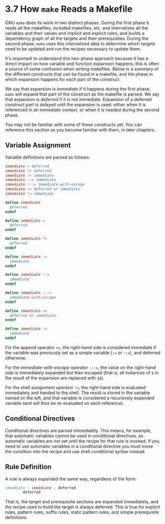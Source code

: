 # 3.7 How `make` Reads a Makefile

GNU `make` does its work in two distinct phases.
During the first phase it reads all the makefiles, included makefiles, etc. and internalizes all the variables and their values and implicit and explicit rules, and builds a dependency graph of all the targets and their prerequisites.
During the second phase, `make` uses this internalized data to determine which targets need to be updated and run the recipes necessary to update them.

It's important to understand this two-phase approach because it has a direct impact on how variable and function expansion happens;
this is often a source of some confusion when writing makefiles.
Below is a summary of the different constructs that can be found in a makefile, and the phase in which expansion happens for each part of the construct.

We say that expansion is _immediate_ if it happens during the first phase: `make` will expand that part of the construct as the makefile is parsed.
We say that expansion is _deferred_ if it is not immediate.
Expansion of a deferred construct part is delayed until the expansion is used: either when it is referenced in an immediate context, or when it is needed during the second phase.

You may not be familiar with some of these constructs yet.
You can reference this section as you become familiar with them, in later chapters.

## Variable Assignment

Variable definitions are parsed as follows:

```makefile
immediate = deferred
immediate ?= deferred
immediate := immediate
immediate ::= immediate
immediate :::= immediate-with-escape
immediate += deferred or immediate
immediate != immediate

define immediate
  deferred
endef

define immediate =
  deferred
endef

define immediate ?=
  deferred
endef

define immediate :=
  immediate
endef

define immediate ::=
  immediate
endef

define immediate :::=
  immediate-with-escape
endef

define immediate +=
  deferred or immediate
endef

define immediate !=
  immediate
endef
```

For the append operator `+=`, the right-hand side is considered immediate if the variable was previously set as a simple variable (`:=` or `::=`), and deferred otherwise.

For the _immediate-with-escape_ operator `:::=`, the value on the right-hand side is immediately expanded but then escaped (that is, all instances of `$` in the result of the expansion are replaced with `$$`).

For the shell assignment operator `!=`, the right-hand side is evaluated immediately and handed to the shell.
The result is stored in the variable named on the left, and that variable is considered a recursively expanded variable (and will thus be re-evaluated on each reference).

## Conditional Directives

Conditional directives are parsed immediately.
This means, for example, that automatic variables cannot be used in conditional directives, as automatic variables are not set until the recipe for that rule is invoked.
If you need to use automatic variables in a conditional directive you _must_ move the condition into the recipe and use shell conditional syntax instead.

## Rule Definition

A rule is always expanded the same way, regardless of the form:

```makefile
immediate : immediate ; deferred
        deferred
```

That is, the target and prerequisite sections are expanded immediately, and the recipe used to build the target is always deferred.
This is true for explicit rules, pattern rules, suffix rules, static pattern rules, and simple prerequisite definitions.
